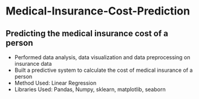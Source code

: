 # Medical-Insurance-Cost-Prediction

## Predicting the medical insurance cost of a person
* Performed data analysis, data visualization and data preprocessing on insurance data
* Built a predictive system to calculate the cost of medical insurance of a person
* Method Used: Linear Regression
* Libraries Used: Pandas, Numpy, sklearn, matplotlib, seaborn
